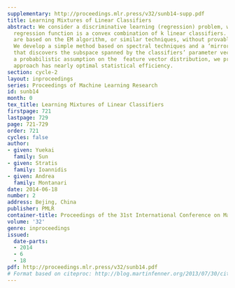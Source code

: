 ```yaml
---
supplementary: http://proceedings.mlr.press/v32/sunb14-supp.pdf
title: Learning Mixtures of Linear Classifiers
abstract: We consider a discriminative learning (regression) problem, whereby the
  regression function is a convex combination of k linear classifiers. Existing approaches
  are based on the EM algorithm, or similar techniques, without provable guarantees.
  We develop a simple method based on spectral techniques and a ‘mirroring’ trick,
  that discovers the subspace spanned by the classifiers’ parameter vectors. Under
  a probabilistic assumption on the  feature vector distribution, we prove that this
  approach has nearly optimal statistical efficiency.
section: cycle-2
layout: inproceedings
series: Proceedings of Machine Learning Research
id: sunb14
month: 0
tex_title: Learning Mixtures of Linear Classifiers
firstpage: 721
lastpage: 729
page: 721-729
order: 721
cycles: false
author:
- given: Yuekai
  family: Sun
- given: Stratis
  family: Ioannidis
- given: Andrea
  family: Montanari
date: 2014-06-18
number: 2
address: Bejing, China
publisher: PMLR
container-title: Proceedings of the 31st International Conference on Machine Learning
volume: '32'
genre: inproceedings
issued:
  date-parts:
  - 2014
  - 6
  - 18
pdf: http://proceedings.mlr.press/v32/sunb14.pdf
# Format based on citeproc: http://blog.martinfenner.org/2013/07/30/citeproc-yaml-for-bibliographies/
---
```

